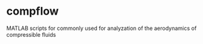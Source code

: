 # compflow
MATLAB scripts for commonly used for analyzation of the aerodynamics of compressible fluids
